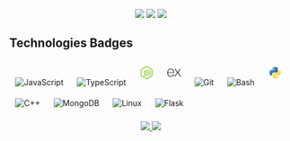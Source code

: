 <p align="center">
  <img src="https://github-readme-streak-stats.herokuapp.com/?user=Swag666baby&hide_border=true&card_width=338&theme=transparent" />
  <img src="http://github-profile-summary-cards.vercel.app/api/cards/stats?username=Swag666baby&theme=transparent" />
  <img src="http://github-profile-summary-cards.vercel.app/api/cards/profile-details?username=Swag666baby&theme=transparent" />
</p>

## Technologies Badges

<div>    
 <img style="margin: 10px" src="https://profilinator.rishav.dev/skills-assets/javascript-original.svg" alt="JavaScript" height="25" />
 <img style="margin: 10px" src="https://profilinator.rishav.dev/skills-assets/typescript-original.svg" alt="TypeScript" height="25" />
 <img style="margin: 10px" src="https://raw.githubusercontent.com/devicons/devicon/master/icons/nodejs/nodejs-original.svg" alt="NodeJS" height="25"/>
 <img style="margin: 10px" src="https://raw.githubusercontent.com/devicons/devicon/master/icons/express/express-original.svg" alt="ExpressJS" height="25"/>
 <img style="margin: 10px" src="https://profilinator.rishav.dev/skills-assets/git-scm-icon.svg" alt="Git" height="25" />
 <img style="margin: 10px" src="https://profilinator.rishav.dev/skills-assets/gnu_bash-icon.svg" alt="Bash" height="25" />
 <img style="margin: 10px" src="https://raw.githubusercontent.com/devicons/devicon/master/icons/python/python-original.svg" alt="Python" height="25"/>
 <img style="margin: 10px" src="https://profilinator.rishav.dev/skills-assets/cplusplus-original.svg" alt="C++" height="25" /></a> 
 <img style="margin: 10px" src="https://profilinator.rishav.dev/skills-assets/mongodb-original-wordmark.svg" alt="MongoDB" height="25" /></a> 
 <img style="margin: 10px" src="https://profilinator.rishav.dev/skills-assets/linux-original.svg" alt="Linux" height="25" /></a>  
 <img style="margin: 10px" src="https://profilinator.rishav.dev/skills-assets/flask.png" alt="Flask" height="25" /></a> 
</div>

<p align="center">
  <a href="https://github.com/Swag666baby">
    <img src="https://komarev.com/ghpvc/?username=Swag666baby&color=blue&style=flat)" />
  </a>
  <a href="https://www.buymeacoffee.com/swag666baby">
    <img src="https://img.shields.io/badge/Donate-Buy%20Me%20A%20Coffee-orange.svg?style=flat-square&logo=buymeacoffee" /> 
  </a>
</p>

</td><td >







